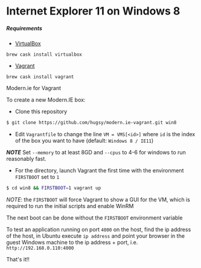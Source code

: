 # Internet Explorer 11 on Windows 8

##### Requirements

- [VirtualBox](https://www.virtualbox.org)

```brew cask install virtualbox```
- [Vagrant](https://www.vagrantup.com)

```brew cask install vagrant```

Modern.ie for Vagrant 

To create a new Modern.IE box:
   * Clone this repository
   ```bash
   $ git clone https://github.com/hugsy/modern.ie-vagrant.git win8
   ```  
   * Edit `Vagrantfile` to change the line `VM = VMS[<id>]` where `id` is the index of the box you want to have (default: `Windows 8 / IE11`)
   
   ***NOTE*** Set `--memory` to at least 8GD and `--cpus` to 4-6 for windows to run reasonably fast.
   * For the directory, launch Vagrant the first time with the environment `FIRSTBOOT` set to `1`
   ```bash
   $ cd win8 && FIRSTBOOT=1 vagrant up
   ```
   _NOTE_: the `FIRSTBOOT` will force Vagrant to show a GUI for the VM, which is required to run the initial scripts and enable WinRM
   
The next boot can be done without the `FIRSTBOOT` environment variable

To test an application running on port `4000` on the host, find the ip address of the host, in Ubuntu execute `ip address` and point your browser in the guest Windows machine to the ip address + port, i.e. `http://192.168.0.110:4000`
   
That's it!!

